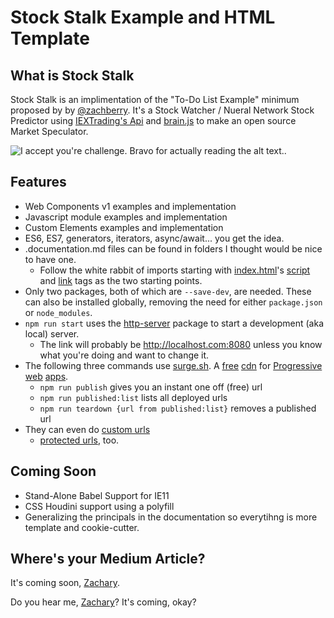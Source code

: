# Stock Stalk Example and HTML Template

##  What is Stock Stalk

Stock Stalk is an implimentation of the "To-Do List Example" minimum proposed by by [@zachberry](https://github.com/zachberry). It's a Stock Watcher / Nueral Network Stock Predictor using [IEXTrading's Api](https://api.iextrading.com/) and [brain.js](https://github.com/BrainJS) to make an open source Market Speculator.


![I accept you're challenge. Bravo for actually reading the alt text.](https://media.giphy.com/media/jNWig8QMg4jsc/giphy.gif).

## Features

* Web Components v1 examples and implementation
* Javascript module examples and implementation
* Custom Elements examples and implementation
* ES6, ES7, generators, iterators, async/await... you get the idea.
* .documentation.md files can be found in folders I thought would be nice to have one.
    *  Follow the white rabbit of imports starting with [index.html](https://github.com/loraxx753/html-template/blob/master/index.html)'s [script](https://github.com/loraxx753/html-template/blob/master/script.js) and [link](https://github.com/loraxx753/html-template/blob/master/style.css) tags as the two starting points. 
* Only two packages, both of which are `--save-dev`, are needed. These can also be installed globally, removing the need for either `package.json` or `node_modules`.
* `npm run start` uses the [http-server](https://www.npmjs.com/package/http-server) package to start a development (aka local) server. 
    * The link will probably be http://localhost.com:8080 unless you know what you're doing and want to change it.
* The following three commands use [surge.sh](https://surge.sh). A [free](https://surge.sh/help/why-is-surge-free) [cdn](https://www.cloudflare.com/learning/cdn/what-is-a-cdn/) for [Progressive](https://developer.mozilla.org/en-US/docs/Web/Apps/Progressive/Advantages) [web](https://developers.google.com/web/progressive-web-apps/) [apps](https://developers.google.com/web/fundamentals/).
    * `npm run publish` gives you an instant one off (free) url
    * `npm run published:list` lists all deployed urls
    * `npm run teardown {url from published:list}` removes a published url 
* They can even do [custom urls]()
    * [protected urls](), too.

## Coming Soon

* Stand-Alone Babel Support for IE11
* CSS Houdini support using a polyfill
* Generalizing the principals in the documentation so everytihng is more template and cookie-cutter.

## Where's your Medium Article?

It's coming soon, [Zachary](https://github.com/zachberry).

Do you hear me, [Zachary](https://github.com/zachberry)? It's coming, okay?


